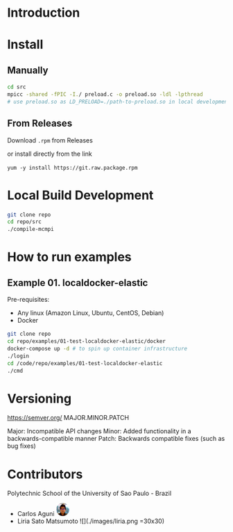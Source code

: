 
# Introduction


# Install

## Manually

```bash
cd src
mpicc -shared -fPIC -I./ preload.c -o preload.so -ldl -lpthread
# use preload.so as LD_PRELOAD=./path-to-preload.so in local development
```

## From Releases

Download `.rpm` from Releases

or install directly from the link

`yum -y install https://git.raw.package.rpm`

# Local Build Development

```bash
git clone repo
cd repo/src
./compile-mcmpi
```

# How to run examples

## Example 01. localdocker-elastic

Pre-requisites:
* Any linux (Amazon Linux, Ubuntu, CentOS, Debian)
* Docker

```bash
git clone repo
cd repo/examples/01-test-localdocker-elastic/docker
docker-compose up -d # to spin up container infrastructure
./login
cd /code/repo/examples/01-test-localdocker-elastic
./cmd
```

# Versioning

https://semver.org/ MAJOR.MINOR.PATCH

Major: Incompatible API changes
Minor: Added functionality in a backwards-compatible manner
Patch: Backwards compatible fixes (such as bug fixes)

# Contributors

Polytechnic School of the University of Sao Paulo - Brazil

* Carlos Aguni <img src="./images/carlos.png" width="30" height="30">
* Liria Sato Matsumoto ![](./images/liria.png =30x30)



